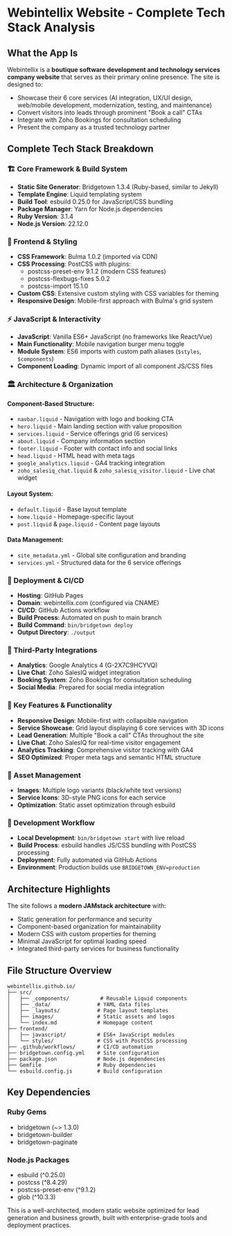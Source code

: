 # Webintellix Website - Complete Tech Stack Analysis

## **What the App Is**
Webintellix is a **boutique software development and technology services company website** that serves as their primary online presence. The site is designed to:
- Showcase their 6 core services (AI integration, UX/UI design, web/mobile development, modernization, testing, and maintenance)
- Convert visitors into leads through prominent "Book a call" CTAs
- Integrate with Zoho Bookings for consultation scheduling
- Present the company as a trusted technology partner

## **Complete Tech Stack Breakdown**

### **🏗️ Core Framework & Build System**
- **Static Site Generator**: Bridgetown 1.3.4 (Ruby-based, similar to Jekyll)
- **Template Engine**: Liquid templating system
- **Build Tool**: esbuild 0.25.0 for JavaScript/CSS bundling
- **Package Manager**: Yarn for Node.js dependencies
- **Ruby Version**: 3.1.4
- **Node.js Version**: 22.12.0

### **🎨 Frontend & Styling**
- **CSS Framework**: Bulma 1.0.2 (imported via CDN)
- **CSS Processing**: PostCSS with plugins:
  - postcss-preset-env 9.1.2 (modern CSS features)
  - postcss-flexbugs-fixes 5.0.2
  - postcss-import 15.1.0
- **Custom CSS**: Extensive custom styling with CSS variables for theming
- **Responsive Design**: Mobile-first approach with Bulma's grid system

### **⚡ JavaScript & Interactivity**
- **JavaScript**: Vanilla ES6+ JavaScript (no frameworks like React/Vue)
- **Main Functionality**: Mobile navigation burger menu toggle
- **Module System**: ES6 imports with custom path aliases (`$styles`, `$components`)
- **Component Loading**: Dynamic import of all component JS/CSS files

### **🏛️ Architecture & Organization**

#### **Component-Based Structure**:
- `navbar.liquid` - Navigation with logo and booking CTA
- `hero.liquid` - Main landing section with value proposition
- `services.liquid` - Service offerings grid (6 services)
- `about.liquid` - Company information section
- `footer.liquid` - Footer with contact info and social links
- `head.liquid` - HTML head with meta tags
- `google_analytics.liquid` - GA4 tracking integration
- `zoho_salesiq_chat.liquid` & `zoho_salesiq_visitor.liquid` - Live chat widget

#### **Layout System**:
- `default.liquid` - Base layout template
- `home.liquid` - Homepage-specific layout
- `post.liquid` & `page.liquid` - Content page layouts

#### **Data Management**:
- `site_metadata.yml` - Global site configuration and branding
- `services.yml` - Structured data for the 6 service offerings

### **🚀 Deployment & CI/CD**
- **Hosting**: GitHub Pages
- **Domain**: webintellix.com (configured via CNAME)
- **CI/CD**: GitHub Actions workflow
- **Build Process**: Automated on push to main branch
- **Build Command**: `bin/bridgetown deploy`
- **Output Directory**: `./output`

### **🔧 Third-Party Integrations**
- **Analytics**: Google Analytics 4 (G-2X7C9HCYVQ)
- **Live Chat**: Zoho SalesIQ widget integration
- **Booking System**: Zoho Bookings for consultation scheduling
- **Social Media**: Prepared for social media integration

### **🎯 Key Features & Functionality**
- **Responsive Design**: Mobile-first with collapsible navigation
- **Service Showcase**: Grid layout displaying 6 core services with 3D icons
- **Lead Generation**: Multiple "Book a call" CTAs throughout the site
- **Live Chat**: Zoho SalesIQ for real-time visitor engagement
- **Analytics Tracking**: Comprehensive visitor tracking with GA4
- **SEO Optimized**: Proper meta tags and semantic HTML structure

### **📁 Asset Management**
- **Images**: Multiple logo variants (black/white text versions)
- **Service Icons**: 3D-style PNG icons for each service
- **Optimization**: Static asset optimization through esbuild

### **🔄 Development Workflow**
- **Local Development**: `bin/bridgetown start` with live reload
- **Build Process**: esbuild handles JS/CSS bundling with PostCSS processing
- **Deployment**: Fully automated via GitHub Actions
- **Environment**: Production builds use `BRIDGETOWN_ENV=production`

## **Architecture Highlights**
The site follows a **modern JAMstack architecture** with:
- Static generation for performance and security
- Component-based organization for maintainability  
- Modern CSS with custom properties for theming
- Minimal JavaScript for optimal loading speed
- Integrated third-party services for business functionality

## **File Structure Overview**

```
webintellix.github.io/
├── src/
│   ├── _components/          # Reusable Liquid components
│   ├── _data/               # YAML data files
│   ├── _layouts/            # Page layout templates
│   ├── images/              # Static assets and logos
│   └── index.md             # Homepage content
├── frontend/
│   ├── javascript/          # ES6+ JavaScript modules
│   └── styles/              # CSS with PostCSS processing
├── .github/workflows/       # CI/CD automation
├── bridgetown.config.yml    # Site configuration
├── package.json             # Node.js dependencies
├── Gemfile                  # Ruby dependencies
└── esbuild.config.js        # Build configuration
```

## **Key Dependencies**

### **Ruby Gems**
- bridgetown (~> 1.3.0)
- bridgetown-builder
- bridgetown-paginate

### **Node.js Packages**
- esbuild (^0.25.0)
- postcss (^8.4.29)
- postcss-preset-env (^9.1.2)
- glob (^10.3.3)

This is a well-architected, modern static website optimized for lead generation and business growth, built with enterprise-grade tools and deployment practices.
